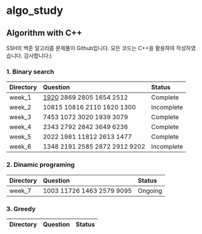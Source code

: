 # algo_study

## Algorithm with C++
SSH의 백준 알고리즘 문제풀이 Github입니다. 모든 코드는 C++을 활용하여 작성하였습니다. 감사합니다:)

### 1. Binary search


|Directory|Question|Status|
|:---|:---|:---|
|week_1|[1920](/week_1/day_1.cpp) 2869 2805 1654 2512|Complete|
|week_2|10815 10816 2110 1620 1300|Incomplete|
|week_3|7453 1072 3020 1939 3079|Complete|
|week_4|2343 2792 2842 3649 6236|Complete|
|week_5|2022 1981 11812 2613 1477|Complete|
|week_6|1348 2191 2585 2872 2912 9202|Incomplete|

### 2. Dinamic programing

|Directory|Question|Status|
|:---|:---|:---|
|week_7|1003 11726 1463 2579 9095|Ongoing|

### 3. Greedy
|Directory|Question|Status|
|:---|:---|:---|
